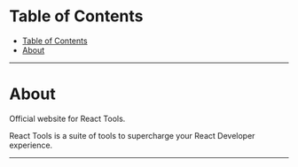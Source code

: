 # Table of Contents

- [Table of Contents](#table-of-contents)
- [About](#about)

---

# About

Official website for React Tools.

React Tools is a suite of tools to supercharge your React Developer experience.

---
